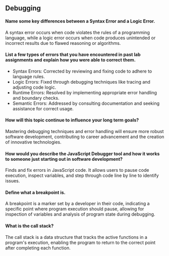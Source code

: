 ## Debugging

#### Name some key differences between a Syntax Error and a Logic Error.

A syntax error occurs when code violates the rules of a programming language, while a logic error occurs when code produces unintended or incorrect results due to flawed reasoning or algorithms.

#### List a few types of errors that you have encountered in past lab assignments and explain how you were able to correct them.

- Syntax Errors: Corrected by reviewing and fixing code to adhere to language rules.
- Logic Errors: Fixed through debugging techniques like tracing and adjusting code logic.
- Runtime Errors: Resolved by implementing appropriate error handling and boundary checks.
- Semantic Errors: Addressed by consulting documentation and seeking assistance for correct usage.

#### How will this topic continue to influence your long term goals?

Mastering debugging techniques and error handling will ensure more robust software development, contributing to career advancement and the creation of innovative technologies.

#### How would you describe the JavaScript Debugger tool and how it works to someone just starting out in software development?

Finds and fix errors in JavaScript code. It allows users to pause code execution, inspect variables, and step through code line by line to identify issues.

#### Define what a breakpoint is.

A breakpoint is a marker set by a developer in their code, indicating a specific point where program execution should pause, allowing for inspection of variables and analysis of program state during debugging.

#### What is the call stack?

The call stack is a data structure that tracks the active functions in a program's execution, enabling the program to return to the correct point after completing each function.
